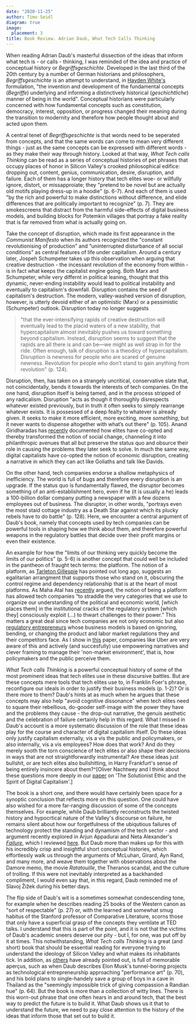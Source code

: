 ```yaml
---
date: "2020-11-25"
author: Timo Seidl
diagram: true
image:
  placement: 3
title: Book Review. Adrian Daub, What Tech Calls Thinking
---
```


When reading Adrian Daub's masterful dissection of the ideas that inform what tech is - or calls - thinking, I was reminded of the idea and practice of conceptual history or *Begriffsgeschichte*. Developed in the last third of the 20th century by a number of German historians and philosophers, *Begriffsgeschichte* is an attempt to understand, in [Hayden White's](https://www.sup.org/books/title/?id=1598#:~:text=Reinhart%20Koselleck%20is%20one%20of,of%20the%20last%20half%20century.&text=The%20eighteen%20essays%20in%20this,from%20that%20found%20in%20nature.) formulation, "the invention and development of the fundamental concepts (*Begriffe*) underlying and informing a distinctively historical (*geschichtliche*) manner of being in the world". Conceptual historians were particularly concerned with how fundamental concepts such as constitution, democracy, interest, opposition, or progress changed their meaning during the transition to modernity and therefore how people thought about and acted upon them.

A central tenet of *Begriffsgeschichte* is that words need to be seperated from concepts, and that the same words can come to mean very different things - just as the same concepts can be expressed with different words - as they make their way through history. Looked at that way, *What Tech calls Thinking* can be read as a series of conceptual histories of pet phrases that occupy places of honor in Silicon Valley's crooked philosophical edifice: dropping out, content, genius, communication, desire, disruption, and failure. Each of them has a longer history that tech elites woe- or willfully ignore, distort, or missapproiate; they "pretend to be novel but are actually old motifs playing dress-up in a hoodie" (p. 6-7). And each of them is used "by the rich and powerful to make distinctions without difference, and elide differences that are politically important to recognize" (p. 7). They are smokescreens that distract from the harmful side-effects of digital business models, and building blocks for 	Potemkin villages that portray a fake reality that is far removed from what is actually going on.

Take the concept of disruption, which made its first appearance in the *Communist Manifesto* when its authors recognized the "constant revolutionising of production” and “uninterrupted disturbance of all social conditions" as central features of life under capitalism. Around a century later, Jospeh Schumpeter takes up this observation when arguing that creative destruction - the incessant revolution of the economy from within - is in fact what keeps the capitalist engine going. Both Marx and Schumpeter, while very differnt in political leaning, thought that this dynamic, never-ending instability would lead to political instability and eventually to capitalism's downfall. Disruption contains the seed of capitalism's destruction. The modern, valley-washed version of disruption, however, is utterly devoid either of an optimistic (Marx) or a pessimistic (Schumpeter) outlook. Disruption today no longer suggests

>"that the ever-intensifying rapids of creative destruction will eventually lead to the placid waters of a new stability, that hypercapitalism almost inevitably pushes us toward something beyond capitalism. Instead, disruption seems to suggest that the rapids are all there is and can be—we might as well strap in for the ride. Often enough, talk of disruption is a theodicy of hypercapitalism. Disruption is newness for people who are scared of genuine newness. Revolution for people who don’t stand to gain anything from revolution" (p. 124).

Disruption, then, has taken on a strangely uncritical, conservative slate that, not coincidentally, bends it towards the interests of tech companies. On the one hand, disruption itself is being tamed, and in the process stripped of any radicalism. Disruption "acts as though it thoroughly disrespects whatever existed previously, but in truth it often seeks to simply rearrange whatever exists. It is possessed of a deep fealty to whatever is already given. It seeks to make it more efficient, more exciting, more *something*, but it never wants to dispense altogether with what’s out there" (p. 105). Anand Giridharadas has [recently](https://www.penguinrandomhouse.com/books/539747/winners-take-all-by-anand-giridharadas/) documented how elites have co-opted and thereby transformed the notion of social change, channeling it into philanthropic avenues that all but preserve the status quo and obsurce their role in causing the problems they later seek to solve. In much the same way, digital capitalists have co-opted the notion of economic disruption, creating a narrative in which they can act like Goliaths and talk like Davids.

On the other hand, tech companies endorse a shallow metaphysics of inefficiency. The world is full of bugs and therefore every disruption is an upgrade. If the status quo is fundamentally flawed, the disruptor becomes something of an anti-establishment hero, even if he (it is usually a he) leads a 100-billion dollar company putting a newspaper with a few dozens employees out of business. The disruptor, in other words, "portrays even the most staid cottage industry as a Death Star against which its plucky rebels have to do battle" (p. 128). Here, we encounter a central argument of Daub's book, namely that concepts used by tech companies can be powerful tools in shaping how we think about them, and therefore powerful weapons in the regulatory battles that decide over their profit margins or even their existence.

An example for how the "limits of our thinking very quickly become the limits of our politics" (p. 5-6) is another concept that could well be included in the pantheon of fraught tech terms: the platform. The notion of a platform, as [Tarleton Gillespie](https://journals.sagepub.com/doi/pdf/10.1177/1461444809342738) has pointed out long ago, suggests an egalitarian arrangment that supports those who stand on it, obscuring the control regime and dependency relationship that is at the heart of most platforms. As Maha Atal has [recently](https://www.tandfonline.com/doi/full/10.1080/09692290.2020.1830830) argued, the notion of being a platform has allowed tech companies “to straddle the very categories that we use to organize our understanding of the political and economic world, [which places them] in the institutional cracks of the regulatory system [which they] consciously exploit (…) to thwart challenges to their power.” This matters a great deal since tech companies are not only economic but also [regulatory entrepreneurs](https://southerncalifornialawreview.com/2017/03/07/regulatory-entrepreneurship-article-by-elizabeth-pollman-jordan-m-barry/) whose business models is based on ignoring, bending, or changing the product and labor market regulations they and their competitors face. As I show in [this](https://onlinelibrary.wiley.com/doi/full/10.1111/rego.12353) paper, companies like Uber are very aware of this and actively (and succesfully) use empowering narratives and clever framing to manage their 'non-market environment', that is, how policymakers and the public perceive them.

*What Tech calls Thinking* is a powerful conceptual history of some of the most prominent ideas that tech elites use in these discursive battles. But are these concepts mere tools that tech elites use to, in Franklin Foer's phrase, reconfigure our ideals in order to justify their business models (p. 1-2)? Or is there more to them? Daub's hints at as much when he argues that these concepts may also help "avoid cognitive dissonance" when tech elites need to square their rebellious, do-gooder self-image with the power they have and the problems they cause - the drop-out narrative, the genuis aesthetic and the celebration of failure certainly help in this regard. What I missed in Daub's account is a more systematic discussion of the role that these ideas play for the course and character of digital capitalism ifself. Do these ideas only justify capitalism externally, vis a vis the public and policymakers, or also internally, vis a vis employees? How does that work? And do they merely sooth the torn conscience of tech elites or also shape their decisions in ways that are not straightforwardly instrumental? Are these ideas just bullshit, or are tech elites also bullshitting, in Harry Frankfurt's sense of being entirely insincere about them?^[Oliver Nachtwey and I think about these questions more deeply in our [paper](https://osf.io/preprints/socarxiv/sgjzq/) on 'The Solutionist Ethic and the Spirit of Digital Capitalism'.]

The book is a short one, and there would have certainly been space for a synoptic conclusion that reflects more on this question. One could have also wished for a more far-ranging discussion of some of the concepts themselves. For example, while Daub brilliantly reconstructs the twisted history and hypocrtical nature of the Valley's discourse on failure, he remains silent about how our forgetfulness of the ubiqutious failures of technology protect the standing and dynamism of the tech sector - and argument recently explored in Arjun Appadurai and Neta Alexander's [*Failure*](https://politybooks.com/author-books/?authid=Neta%20Alexander), which I reviewed [here](https://econsoc.mpifg.de/40764/06_BookReviewsEconsoc-NL_21-2_March2020.pdf). 
But Daub more than makes up for this with his incredibly crisp and insightful short conceptual histories, which effortlessly walk us through the arguments of McLuhan, Girard, Ayn Rand, and many more, and weave them together with observations about the Damore memo, the movie *Ratatouille*, the Theranos scandal, and the culture of trolling. If this were not inevitably interpreted as a backhanded compliment, I would even say that, in this regard, Daub reminded me of Slavoj Žižek during his better days. 

The flip side of Daub's wit is a sometimes somewhat condescending tone, for example when he describes reading 25 books of the Western canon as "sort of respectable" (p. 27) or, with the learned and somewhat smug habitus of the Stanford professor of Comparative Literature, scorns those that only have a superficial grasp of the concepts they ventilate at TED talks. I understand that this is part of the point, and it is not that the victims of Daub's academic sneers deserve our pity - but I, for one, was put off by it at times. This notwithstanding, *What Tech calls Thinking* is a great (and short) book that should be essential reading for everyone trying to understand the ideology of Silicon Valley and what makes its inhabitants tick. In addition, as [others](https://www.nytimes.com/2020/10/13/books/review/what-tech-calls-thinking-adrian-daub.html) have already pointed out, is full of memorable aperçus, such as when Daub describes Elon Musk's tunnel-boring projects as technological entrepreneurship approaching "performance art" (p. 70), and his bold plans to single-handely save a group of boys in a cave in Thailand as the "seemingly impossible trick of giving compassion a Randian hue" (p. 64). But the book is more than a collection of witty lines. There is this worn-out phrase that one often hears in and around tech, that the best way to predict the future is to build it. What Daub shows us it that to understand the future, we need to pay close attention to the history of the ideas that inform those that set out to build it. 

